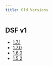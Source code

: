 ```yaml
---
title: Old Versions
---
```


## DSF v1


- [1.7.1](./v1/v1.7.1/)
- [1.7.0](./v1/v1.7.0/)
- [1.6.0](./v1/v1.6.0/)
- [1.5.2](./v1/v1.5.2/)